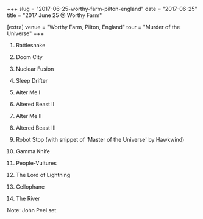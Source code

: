 +++
slug = "2017-06-25-worthy-farm-pilton-england"
date = "2017-06-25"
title = "2017 June 25 @ Worthy Farm"

[extra]
venue = "Worthy Farm, Pilton, England"
tour = "Murder of the Universe"
+++


 1. Rattlesnake

 2. Doom City

 3. Nuclear Fusion

 4. Sleep Drifter

 5. Alter Me I

 6. Altered Beast II

 7. Alter Me II

 8. Altered Beast III

 9. Robot Stop
    (with snippet of 'Master of the Universe' by Hawkwind)

10. Gamma Knife

11. People-Vultures

12. The Lord of Lightning

13. Cellophane

14. The River


Note: John Peel set
